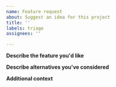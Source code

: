 ```yaml
---
name: Feature request
about: Suggest an idea for this project
title: ''
labels: triage
assignees: ''

---
```


**Describe the feature you'd like**
<!-- A clear and concise description of what you want to happen. -->

**Describe alternatives you've considered**
<!-- A clear and concise description of any alternative solutions or features you've considered. -->

**Additional context**
<!-- Add any other context or screenshots about the feature request here. -->